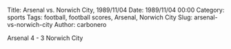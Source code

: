 Title: Arsenal vs. Norwich City, 1989/11/04
Date: 1989/11/04 00:00
Category: sports
Tags: football, football scores, Arsenal, Norwich City
Slug: arsenal-vs-norwich-city
Author: carbonero


Arsenal 4 - 3 Norwich City
